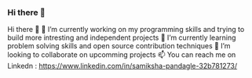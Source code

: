 ### Hi there 👋
Hi there 👋
🔭 I’m currently working on my programming skills and trying to build more intresting and independent projects
🌱 I’m currently learning problem solving skills and open source contribution techniques
👯 I’m looking to collaborate on upcomming projects
📫 You can reach me on Linkedn : https://www.linkedin.com/in/samiksha-pandagle-32b781273/

<!--
**samikshapandagle/samikshapandagle** is a ✨ _special_ ✨ repository because its `README.md` (this file) appears on your GitHub profile.

Here are some ideas to get you started:

- 🔭 I’m currently working on ...
- 🌱 I’m currently learning ...
- 👯 I’m looking to collaborate on ...
- 🤔 I’m looking for help with ...
- 💬 Ask me about ...
- 📫 How to reach me: ...
- 😄 Pronouns: ...
- ⚡ Fun fact: ...
-->
